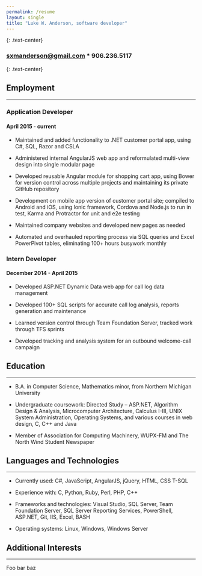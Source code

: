 ```yaml
---
permalink: /resume
layout: single
title: "Luke W. Anderson, software developer"
---
```

{: .text-center}

### sxmanderson@gmail.com * 906.236.5117
{: .text-center}

## Employment

---

### Application Developer

#### April 2015 - current


- Maintained and added functionality to .NET customer portal app, using C#, SQL, Razor and CSLA

- Administered internal AngularJS web app and reformulated multi-view design into single modular page

- Developed reusable Angular module for shopping cart app, using Bower for version control across multiple projects and maintaining its private GitHub repository

- Development on mobile app version of customer portal site; compiled to Android and iOS, using Ionic framework, Cordova and Node.js to run in test, Karma and Protractor for unit and e2e testing

- Maintained company websites and developed new pages as needed

- Automated and overhauled reporting process via SQL queries and Excel PowerPivot tables, eliminating 100+ hours busywork monthly


### Intern Developer

#### December 2014 - April 2015

- Developed ASP.NET Dynamic Data web app for call log data management

- Developed 100+ SQL scripts for accurate call log analysis, reports generation and maintenance

- Learned version control through Team Foundation Server, tracked work through TFS sprints

- Developed tracking and analysis system for an outbound welcome-call campaign


## Education

---

- B.A. in Computer Science, Mathematics minor, from Northern Michigan University

- Undergraduate coursework: Directed Study – ASP.NET, Algorithm Design & Analysis, Microcomputer Architecture, Calculus I-III, UNIX System Administration, Operating Systems, and various courses in web design, C, C++ and Java

- Member of Association for Computing Machinery, WUPX-FM and The North Wind Student Newspaper


## Languages and Technologies

---

- Currently used:  C#, JavaScript, AngularJS, jQuery, HTML, CSS T-SQL

- Experience with:  C, Python, Ruby, Perl, PHP, C++

- Frameworks and technologies:  Visual Studio, SQL Server, Team Foundation Server, SQL Server Reporting Services, PowerShell, ASP.NET, Git, IIS, Excel, BASH

- Operating systems:  Linux, Windows, Windows Server


## Additional Interests

---

Foo bar baz